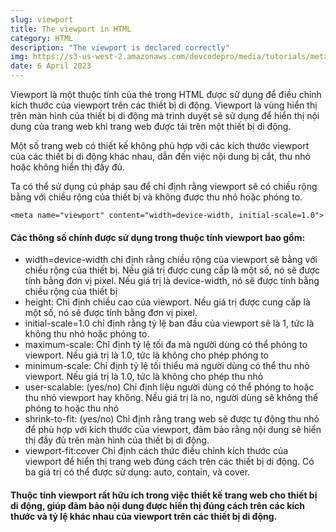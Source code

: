 ```yaml
---
slug: viewport
title: The viewport in HTML
category: HTML
description: "The viewport is declared correctly"
img: https://s3-us-west-2.amazonaws.com/devcodepro/media/tutorials/meta-viewport-html5-t1.png
date: 6 April 2023
---
```


Viewport là một thuộc tính của thẻ <meta> trong HTML được sử dụng để điều chỉnh kích thước của viewport trên các thiết bị di động. Viewport là vùng hiển thị trên màn hình của thiết bị di động mà trình duyệt sẽ sử dụng để hiển thị nội dung của trang web khi trang web được tải trên một thiết bị di động.
<br>

Một số trang web có thiết kế không phù hợp với các kích thước viewport của các thiết bị di động khác nhau, dẫn đến việc nội dung bị cắt, thu nhỏ hoặc không hiển thị đầy đủ. 

Ta có thể sử dụng cú pháp sau để chỉ định rằng viewport sẽ có chiều rộng bằng với chiều rộng của thiết bị và không được thu nhỏ hoặc phóng to. 
```
<meta name="viewport" content="width=device-width, initial-scale=1.0">
```

#### Các thông số chính được sử dụng trong thuộc tính viewport bao gồm:
- width=device-width chỉ định rằng chiều rộng của viewport sẽ bằng với chiều rộng của thiết bị. Nếu giá trị được cung cấp là một số, nó sẽ được tính bằng đơn vị pixel. Nếu giá trị là device-width, nó sẽ được tính bằng chiều rộng của thiết bị
- height: Chỉ định chiều cao của viewport. Nếu giá trị được cung cấp là một số, nó sẽ được tính bằng đơn vị pixel.
- initial-scale=1.0 chỉ định rằng tỷ lệ ban đầu của viewport sẽ là 1, tức là không thu nhỏ hoặc phóng to. 
- maximum-scale: Chỉ định tỷ lệ tối đa mà người dùng có thể phóng to viewport. Nếu giá trị là 1.0, tức là không cho phép phóng to
- minimum-scale: Chỉ định tỷ lệ tối thiểu mà người dùng có thể thu nhỏ viewport. Nếu giá trị là 1.0, tức là không cho phép thu nhỏ
- user-scalable: (yes/no) Chỉ định liệu người dùng có thể phóng to hoặc thu nhỏ viewport hay không. Nếu giá trị là no, người dùng sẽ không thể phóng to hoặc thu nhỏ
- shrink-to-fit: (yes/no) Chỉ định rằng trang web sẽ được tự động thu nhỏ để phù hợp với kích thước của viewport, đảm bảo rằng nội dung sẽ hiển thị đầy đủ trên màn hình của thiết bị di động.
- viewport-fit:cover Chỉ định cách thức điều chỉnh kích thước của viewport để hiển thị trang web đúng cách trên các thiết bị di động. Có ba giá trị có thể được sử dụng: auto, contain, và cover.

#### Thuộc tính viewport rất hữu ích trong việc thiết kế trang web cho thiết bị di động, giúp đảm bảo nội dung được hiển thị đúng cách trên các kích thước và tỷ lệ khác nhau của viewport trên các thiết bị di động.